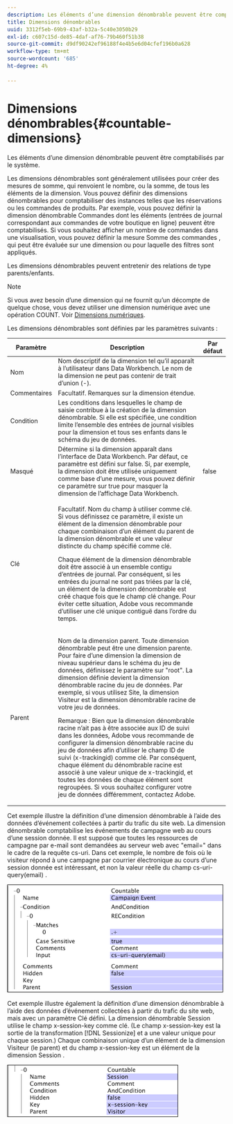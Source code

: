 ```yaml
---
description: Les éléments d’une dimension dénombrable peuvent être comptabilisés par le système.
title: Dimensions dénombrables
uuid: 3312f5eb-69b9-43af-b32a-5c40e3050b29
exl-id: c607c15d-de85-4daf-af76-79b460f51b38
source-git-commit: d9df90242ef96188f4e4b5e6d04cfef196b0a628
workflow-type: tm+mt
source-wordcount: '685'
ht-degree: 4%

---
```


# Dimensions dénombrables{#countable-dimensions}

Les éléments d’une dimension dénombrable peuvent être comptabilisés par le système.

Les dimensions dénombrables sont généralement utilisées pour créer des mesures de somme, qui renvoient le nombre, ou la somme, de tous les éléments de la dimension. Vous pouvez définir des dimensions dénombrables pour comptabiliser des instances telles que les réservations ou les commandes de produits. Par exemple, vous pouvez définir la dimension dénombrable Commandes dont les éléments (entrées de journal correspondant aux commandes de votre boutique en ligne) peuvent être comptabilisés. Si vous souhaitez afficher un nombre de commandes dans une visualisation, vous pouvez définir la mesure Somme des commandes , qui peut être évaluée sur une dimension ou pour laquelle des filtres sont appliqués.

Les dimensions dénombrables peuvent entretenir des relations de type parents/enfants.

>[!NOTE]
>
>Si vous avez besoin d’une dimension qui ne fournit qu’un décompte de quelque chose, vous devez utiliser une dimension numérique avec une opération COUNT. Voir [Dimensions numériques](../../../../home/c-dataset-const-proc/c-ex-dim/c-types-ex-dim/c-num-dim.md#concept-8513b9afaff447c8b334410b565b91ed).

Les dimensions dénombrables sont définies par les paramètres suivants :

<table id="table_9F3F093F5B074EA68CA4DCE731161F6C"> 
 <thead> 
  <tr> 
   <th colname="col1" class="entry"> Paramètre </th> 
   <th colname="col2" class="entry"> Description </th> 
   <th colname="col3" class="entry"> Par défaut </th> 
  </tr> 
 </thead>
 <tbody> 
  <tr> 
   <td colname="col1"> Nom </td> 
   <td colname="col2"> Nom descriptif de la dimension tel qu’il apparaît à l’utilisateur dans Data Workbench. Le nom de la dimension ne peut pas contenir de trait d’union (-). </td> 
   <td colname="col3"> </td> 
  </tr> 
  <tr> 
   <td colname="col1"> Commentaires </td> 
   <td colname="col2"> Facultatif. Remarques sur la dimension étendue. </td> 
   <td colname="col3"> </td> 
  </tr> 
  <tr> 
   <td colname="col1"> Condition </td> 
   <td colname="col2"> Les conditions dans lesquelles le champ de saisie contribue à la création de la dimension dénombrable. Si elle est spécifiée, une condition limite l’ensemble des entrées de journal visibles pour la dimension et tous ses enfants dans le schéma du jeu de données. </td> 
   <td colname="col3"> </td> 
  </tr> 
  <tr> 
   <td colname="col1"> Masqué </td> 
   <td colname="col2"> Détermine si la dimension apparaît dans l’interface de Data Workbench. Par défaut, ce paramètre est défini sur false. Si, par exemple, la dimension doit être utilisée uniquement comme base d’une mesure, vous pouvez définir ce paramètre sur true pour masquer la dimension de l’affichage Data Workbench. </td> 
   <td colname="col3"> false </td> 
  </tr> 
  <tr> 
   <td colname="col1"> Clé </td> 
   <td colname="col2"> <p>Facultatif. Nom du champ à utiliser comme clé. Si vous définissez ce paramètre, il existe un élément de la dimension dénombrable pour chaque combinaison d’un élément du parent de la dimension dénombrable et une valeur distincte du champ spécifié comme clé. </p> <p> Chaque élément de la dimension dénombrable doit être associé à un ensemble contigu d’entrées de journal. Par conséquent, si les entrées du journal ne sont pas triées par la clé, un élément de la dimension dénombrable est créé chaque fois que le champ clé change. Pour éviter cette situation, Adobe vous recommande d’utiliser une clé unique contiguë dans l’ordre du temps. </p> </td> 
   <td colname="col3"> </td> 
  </tr> 
  <tr> 
   <td colname="col1"> Parent </td> 
   <td colname="col2"> <p>Nom de la dimension parent. Toute dimension dénombrable peut être une dimension parente. Pour faire d’une dimension la dimension de niveau supérieur dans le schéma du jeu de données, définissez le paramètre sur "root". La dimension définie devient la dimension dénombrable racine du jeu de données. Par exemple, si vous utilisez Site, la dimension Visiteur est la dimension dénombrable racine de votre jeu de données. </p> <p> <p>Remarque :  Bien que la dimension dénombrable racine n’ait pas à être associée aux ID de suivi dans les données, Adobe vous recommande de configurer la dimension dénombrable racine du jeu de données afin d’utiliser le champ ID de suivi (x-trackingid) comme clé. Par conséquent, chaque élément du dénombrable racine est associé à une valeur unique de x-trackingid, et toutes les données de chaque élément sont regroupées. Si vous souhaitez configurer votre jeu de données différemment, contactez Adobe. </p> </p> </td> 
   <td colname="col3"> </td> 
  </tr> 
 </tbody> 
</table>

Cet exemple illustre la définition d’une dimension dénombrable à l’aide des données d’événement collectées à partir du trafic du site web. La dimension dénombrable comptabilise les événements de campagne web au cours d’une session donnée. Il est supposé que toutes les ressources de campagne par e-mail sont demandées au serveur web avec &quot;email=&quot; dans le cadre de la requête cs-uri. Dans cet exemple, le nombre de fois où le visiteur répond à une campagne par courrier électronique au cours d’une session donnée est intéressant, et non la valeur réelle du champ cs-uri-query(email) .

![](assets/cfg_Transformation_Dim_Countable.png)

Cet exemple illustre également la définition d’une dimension dénombrable à l’aide des données d’événement collectées à partir du trafic du site web, mais avec un paramètre Clé défini. La dimension dénombrable Session utilise le champ x-session-key comme clé. (Le champ x-session-key est la sortie de la transformation [!DNL Sessionize] et a une valeur unique pour chaque session.) Chaque combinaison unique d’un élément de la dimension Visiteur (le parent) et du champ x-session-key est un élément de la dimension Session .

![](assets/cfg_Transformation_Dim_Countable2.png)
